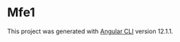 # Mfe1

This project was generated with [Angular CLI](https://github.com/angular/angular-cli) version 12.1.1.
